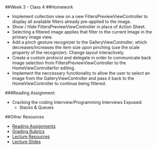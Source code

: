 ##Week 3 - Class 4
##Homework
* Implement collection view on a new FiltersPreviewViewController to display all available filters already pre-applied to the image.
* Show / Hide FiltersPreviewViewController in place of Action Sheet.
* Selecting a filtered image applies that filter to the current Image in the primary image view.
* Add a pinch gesture recognizer to the GalleryViewController, which decreases/increases the item size upon pinching (use the scale property of the recognizer). Change layout interactively.
* Create a custom protocol and delegate in order to communicate back image selection from FiltersPreviewViewController to the HomeViewControllerfor editing.
* Implement the neccessary functionality to allow the user to select an image from the GalleryViewController and pass it back to the HomeViewController to continue being filtered.  


###Reading Assignment:
* Cracking the coding Interview/Programming Interviews Exposed:
  * Stacks & Queues


##Other Resources
* [Reading Assignments](../../Resources/ra-grading-standard/)
* [Grading Rubrics](../../Resources/)
* [Lecture Resources](lecture/)
* [Lecture Slides](https://www.icloud.com/keynote/000Jb3jQrKlkMaoFiZ5Nrlk8g#Week3_Day4)
